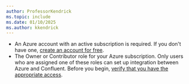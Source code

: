 ```yaml
---
author: ProfessorKendrick
ms.topic: include
ms.date: 01/10/2025
ms.author: kkendrick
---
```


- An Azure account with an active subscription is required. If you don't have one, [create an account for free](https://azure.microsoft.com/free/).
- The Owner or Contributor role for your Azure subscription. Only users who are assigned one of these roles can set up integration between Azure and Confluent. Before you begin, [verify that you have the appropriate access](../../role-based-access-control/check-access.md).
